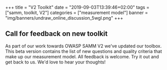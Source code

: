 +++
title = "V2 Toolkit"
date = "2019-09-03T13:39:46+02:00"
tags = ["samm, toolkit, V2"]
categories = ["measurement model"]
banner = "img/banners/undraw_online_discussion_5wgl.png"
+++

## Call for feedback on new toolkit


As part of our work towards OWASP SAMM V2 we've updated our toolbox. This beta version contains the list of new questions and quality criteria that make up our measurement model. All feedback is welcome. Try it out and get back to us. We'd love to hear your thoughts!
